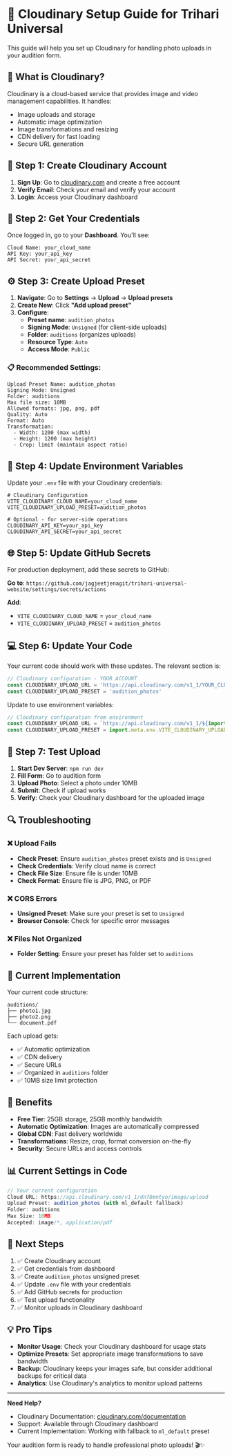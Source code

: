 # 📸 Cloudinary Setup Guide for Trihari Universal

This guide will help you set up Cloudinary for handling photo uploads in your audition form.

## 🎯 What is Cloudinary?

Cloudinary is a cloud-based service that provides image and video management capabilities. It handles:
- Image uploads and storage
- Automatic image optimization
- Image transformations and resizing
- CDN delivery for fast loading
- Secure URL generation

## 🚀 Step 1: Create Cloudinary Account

1. **Sign Up**: Go to [cloudinary.com](https://cloudinary.com) and create a free account
2. **Verify Email**: Check your email and verify your account
3. **Login**: Access your Cloudinary dashboard

## 🔧 Step 2: Get Your Credentials

Once logged in, go to your **Dashboard**. You'll see:

```
Cloud Name: your_cloud_name
API Key: your_api_key  
API Secret: your_api_secret
```

## ⚙️ Step 3: Create Upload Preset

1. **Navigate**: Go to **Settings** → **Upload** → **Upload presets**
2. **Create New**: Click **"Add upload preset"**
3. **Configure**:
   - **Preset name**: `audition_photos`
   - **Signing Mode**: `Unsigned` (for client-side uploads)
   - **Folder**: `auditions` (organizes uploads)
   - **Resource Type**: `Auto`
   - **Access Mode**: `Public`

### 📋 Recommended Settings:

```
Upload Preset Name: audition_photos
Signing Mode: Unsigned
Folder: auditions
Max file size: 10MB
Allowed formats: jpg, png, pdf
Quality: Auto
Format: Auto
Transformation: 
  - Width: 1200 (max width)
  - Height: 1200 (max height)
  - Crop: limit (maintain aspect ratio)
```

## 🔐 Step 4: Update Environment Variables

Update your `.env` file with your Cloudinary credentials:

```env
# Cloudinary Configuration
VITE_CLOUDINARY_CLOUD_NAME=your_cloud_name
VITE_CLOUDINARY_UPLOAD_PRESET=audition_photos

# Optional - for server-side operations
CLOUDINARY_API_KEY=your_api_key
CLOUDINARY_API_SECRET=your_api_secret
```

## 🌐 Step 5: Update GitHub Secrets

For production deployment, add these secrets to GitHub:

**Go to**: `https://github.com/jagjeetjenagit/trihari-universal-website/settings/secrets/actions`

**Add**:
- `VITE_CLOUDINARY_CLOUD_NAME` = `your_cloud_name`
- `VITE_CLOUDINARY_UPLOAD_PRESET` = `audition_photos`

## 💻 Step 6: Update Your Code

Your current code should work with these updates. The relevant section is:

```javascript
// Cloudinary configuration - YOUR ACCOUNT
const CLOUDINARY_UPLOAD_URL = 'https://api.cloudinary.com/v1_1/YOUR_CLOUD_NAME/image/upload'
const CLOUDINARY_UPLOAD_PRESET = 'audition_photos'
```

Update to use environment variables:

```javascript
// Cloudinary configuration from environment
const CLOUDINARY_UPLOAD_URL = `https://api.cloudinary.com/v1_1/${import.meta.env.VITE_CLOUDINARY_CLOUD_NAME}/image/upload`
const CLOUDINARY_UPLOAD_PRESET = import.meta.env.VITE_CLOUDINARY_UPLOAD_PRESET || 'audition_photos'
```

## 🧪 Step 7: Test Upload

1. **Start Dev Server**: `npm run dev`
2. **Fill Form**: Go to audition form
3. **Upload Photo**: Select a photo under 10MB
4. **Submit**: Check if upload works
5. **Verify**: Check your Cloudinary dashboard for the uploaded image

## 🔍 Troubleshooting

### ❌ Upload Fails
- **Check Preset**: Ensure `audition_photos` preset exists and is `Unsigned`
- **Check Credentials**: Verify cloud name is correct
- **Check File Size**: Ensure file is under 10MB
- **Check Format**: Ensure file is JPG, PNG, or PDF

### ❌ CORS Errors
- **Unsigned Preset**: Make sure your preset is set to `Unsigned`
- **Browser Console**: Check for specific error messages

### ❌ Files Not Organized
- **Folder Setting**: Ensure your preset has folder set to `auditions`

## 📁 Current Implementation

Your current code structure:

```
auditions/
├── photo1.jpg
├── photo2.png
└── document.pdf
```

Each upload gets:
- ✅ Automatic optimization
- ✅ CDN delivery
- ✅ Secure URLs
- ✅ Organized in `auditions` folder
- ✅ 10MB size limit protection

## 🎯 Benefits

- **Free Tier**: 25GB storage, 25GB monthly bandwidth
- **Automatic Optimization**: Images are automatically compressed
- **Global CDN**: Fast delivery worldwide
- **Transformations**: Resize, crop, format conversion on-the-fly
- **Security**: Secure URLs and access controls

## 📊 Current Settings in Code

```javascript
// Your current configuration
Cloud URL: https://api.cloudinary.com/v1_1/dn78mntyo/image/upload
Upload Preset: audition_photos (with ml_default fallback)
Folder: auditions
Max Size: 10MB
Accepted: image/*, application/pdf
```

## 🔄 Next Steps

1. ✅ Create Cloudinary account
2. ✅ Get credentials from dashboard  
3. ✅ Create `audition_photos` unsigned preset
4. ✅ Update `.env` file with your credentials
5. ✅ Add GitHub secrets for production
6. ✅ Test upload functionality
7. ✅ Monitor uploads in Cloudinary dashboard

## 💡 Pro Tips

- **Monitor Usage**: Check your Cloudinary dashboard for usage stats
- **Optimize Presets**: Set appropriate image transformations to save bandwidth
- **Backup**: Cloudinary keeps your images safe, but consider additional backups for critical data
- **Analytics**: Use Cloudinary's analytics to monitor upload patterns

---

**Need Help?** 
- Cloudinary Documentation: [cloudinary.com/documentation](https://cloudinary.com/documentation)
- Support: Available through Cloudinary dashboard
- Current Implementation: Working with fallback to `ml_default` preset

Your audition form is ready to handle professional photo uploads! 🎬✨
